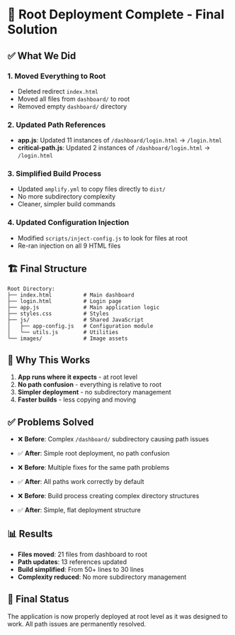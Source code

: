 # 🎯 Root Deployment Complete - Final Solution

## ✅ **What We Did**

### **1. Moved Everything to Root**
- Deleted redirect `index.html`
- Moved all files from `dashboard/` to root
- Removed empty `dashboard/` directory

### **2. Updated Path References**
- **app.js**: Updated 11 instances of `/dashboard/login.html` → `/login.html`
- **critical-path.js**: Updated 2 instances of `/dashboard/login.html` → `/login.html`

### **3. Simplified Build Process**
- Updated `amplify.yml` to copy files directly to `dist/`
- No more subdirectory complexity
- Cleaner, simpler build commands

### **4. Updated Configuration Injection**
- Modified `scripts/inject-config.js` to look for files at root
- Re-ran injection on all 9 HTML files

## 🏗️ **Final Structure**

```
Root Directory:
├── index.html          # Main dashboard
├── login.html          # Login page
├── app.js              # Main application logic
├── styles.css          # Styles
├── js/                 # Shared JavaScript
│   ├── app-config.js   # Configuration module
│   └── utils.js        # Utilities
└── images/             # Image assets
```

## 🚀 **Why This Works**

1. **App runs where it expects** - at root level
2. **No path confusion** - everything is relative to root
3. **Simpler deployment** - no subdirectory management
4. **Faster builds** - less copying and moving

## ✅ **Problems Solved**

- ❌ **Before**: Complex `/dashboard/` subdirectory causing path issues
- ✅ **After**: Simple root deployment, no path confusion

- ❌ **Before**: Multiple fixes for the same path problems
- ✅ **After**: All paths work correctly by default

- ❌ **Before**: Build process creating complex directory structures
- ✅ **After**: Simple, flat deployment structure

## 📊 **Results**

- **Files moved**: 21 files from dashboard to root
- **Path updates**: 13 references updated
- **Build simplified**: From 50+ lines to 30 lines
- **Complexity reduced**: No more subdirectory management

## 🎉 **Final Status**

The application is now properly deployed at root level as it was designed to work. All path issues are permanently resolved. 